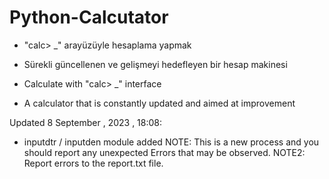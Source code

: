 # Python-Calcutator

* "calc> _" arayüzüyle hesaplama yapmak
* Sürekli güncellenen ve gelişmeyi hedefleyen bir hesap makinesi 

* Calculate with "calc> _" interface
* A calculator that is constantly updated and aimed at improvement

Updated 8 September , 2023 , 18:08:

* inputdtr / inputden module added
NOTE: This is a new process and you should report any unexpected Errors that may be observed.
NOTE2: Report errors to the report.txt file.